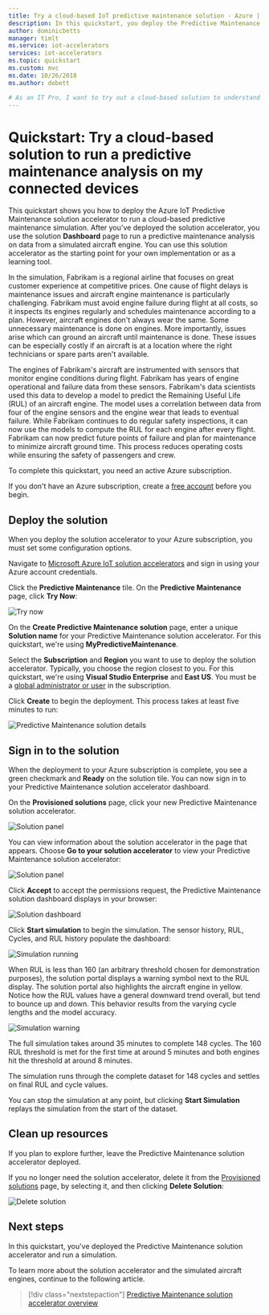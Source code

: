 ```yaml
---
title: Try a cloud-based IoT predictive maintenance solution - Azure | Microsoft Docs
description: In this quickstart, you deploy the Predictive Maintenance Azure IoT solution accelerator, and sign in to and use the solution dashboard.
author: dominicbetts
manager: timlt
ms.service: iot-accelerators
services: iot-accelerators
ms.topic: quickstart
ms.custom: mvc
ms.date: 10/26/2018
ms.author: dobett

# As an IT Pro, I want to try out a cloud-based solution to understand how I can use predictive maintenance with my IoT devices.
---
```


# Quickstart: Try a cloud-based solution to run a predictive maintenance analysis on my connected devices

This quickstart shows you how to deploy the Azure IoT Predictive Maintenance solution accelerator to run a cloud-based predictive maintenance simulation. After you've deployed the solution accelerator, you use the solution **Dashboard** page to run a predictive maintenance analysis on data from a simulated aircraft engine. You can use this solution accelerator as the starting point for your own implementation or as a learning tool.

In the simulation, Fabrikam is a regional airline that focuses on great customer experience at competitive prices. One cause of flight delays is maintenance issues and aircraft engine maintenance is particularly challenging. Fabrikam must avoid engine failure during flight at all costs, so it inspects its engines regularly and schedules maintenance according to a plan. However, aircraft engines don't always wear the same. Some unnecessary maintenance is done on engines. More importantly, issues arise which can ground an aircraft until maintenance is done. These issues can be especially costly if an aircraft is at a location where the right technicians or spare parts aren't available.

The engines of Fabrikam's aircraft are instrumented with sensors that monitor engine conditions during flight. Fabrikam has years of engine operational and failure data from these sensors. Fabrikam's data scientists used this data to develop a model to predict the Remaining Useful Life (RUL) of an aircraft engine. The model uses a correlation between data from four of the engine sensors and the engine wear that leads to eventual failure. While Fabrikam continues to do regular safety inspections, it can now use the models to compute the RUL for each engine after every flight. Fabrikam can now predict future points of failure and plan for maintenance to minimize aircraft ground time. This process reduces operating costs while ensuring the safety of passengers and crew.

To complete this quickstart, you need an active Azure subscription.

If you don't have an Azure subscription, create a [free account](https://azure.microsoft.com/free/?WT.mc_id=A261C142F) before you begin.

## Deploy the solution

When you deploy the solution accelerator to your Azure subscription, you must set some configuration options.

Navigate to [Microsoft Azure IoT solution accelerators](https://www.azureiotsolutions.com) and sign in using your Azure account credentials.

Click the **Predictive Maintenance** tile. On the **Predictive Maintenance** page, click **Try Now**:

![Try now](./media/quickstart-predictive-maintenance-deploy/predictivemaintenance.png)

On the **Create Predictive Maintenance solution** page, enter a unique **Solution name** for your Predictive Maintenance solution accelerator. For this quickstart, we're using **MyPredictiveMaintenance**.

Select the **Subscription** and **Region** you want to use to deploy the solution accelerator. Typically, you choose the region closest to you. For this quickstart, we're using **Visual Studio Enterprise** and **East US**. You must be a [global administrator or user](iot-accelerators-permissions.md) in the subscription.

Click **Create** to begin the deployment. This process takes at least five minutes to run:

![Predictive Maintenance solution details](./media/quickstart-predictive-maintenance-deploy/createform.png)

## Sign in to the solution

When the deployment to your Azure subscription is complete, you see a green checkmark and **Ready** on the solution tile. You can now sign in to your Predictive Maintenance solution accelerator dashboard.

On the **Provisioned solutions** page, click your new Predictive Maintenance solution accelerator.

![Solution panel](./media/quickstart-predictive-maintenance-deploy/solution.png)

 You can view information about the solution accelerator in the page that appears. Choose **Go to your solution accelerator** to view your Predictive Maintenance solution accelerator:

![Solution panel](./media/quickstart-predictive-maintenance-deploy/solutionpaneldetails.png)

Click **Accept** to accept the permissions request, the Predictive Maintenance solution dashboard displays in your browser:

![Solution dashboard](./media/quickstart-predictive-maintenance-deploy/solutiondashboard.png)

Click **Start simulation** to begin the simulation. The sensor history, RUL, Cycles, and RUL history populate the dashboard:

![Simulation running](./media/quickstart-predictive-maintenance-deploy/simulationrunning.png)

When RUL is less than 160 (an arbitrary threshold chosen for demonstration purposes), the solution portal displays a warning symbol next to the RUL display. The solution portal also highlights the aircraft engine in yellow. Notice how the RUL values have a general downward trend overall, but tend to bounce up and down. This behavior results from the varying cycle lengths and the model accuracy.

![Simulation warning](./media/quickstart-predictive-maintenance-deploy/simulationwarning.png)

The full simulation takes around 35 minutes to complete 148 cycles. The 160 RUL threshold is met for the first time at around 5 minutes and both engines hit the threshold at around 8 minutes.

The simulation runs through the complete dataset for 148 cycles and settles on final RUL and cycle values.

You can stop the simulation at any point, but clicking **Start Simulation** replays the simulation from the start of the dataset.

## Clean up resources

If you plan to explore further, leave the Predictive Maintenance solution accelerator deployed.

If you no longer need the solution accelerator, delete it from the [Provisioned solutions](https://www.azureiotsolutions.com/Accelerators#dashboard) page, by selecting it, and then clicking **Delete Solution**:

![Delete solution](media/quickstart-predictive-maintenance-deploy/deletesolution.png)

## Next steps

In this quickstart, you've deployed the Predictive Maintenance solution accelerator and run a simulation.

To learn more about the solution accelerator and the simulated aircraft engines, continue to the following article.

> [!div class="nextstepaction"]
> [Predictive Maintenance solution accelerator overview](iot-accelerators-predictive-walkthrough.md)
